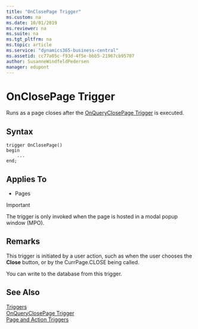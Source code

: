 ```yaml
---
title: "OnClosePage Trigger"
ms.custom: na
ms.date: 10/01/2019
ms.reviewer: na
ms.suite: na
ms.tgt_pltfrm: na
ms.topic: article
ms.service: "dynamics365-business-central"
ms.assetid: cc77a05c-f93d-4f5e-bbb5-21967cb95707
author: SusanneWindfeldPedersen
manager: edupont
---
```



# OnClosePage Trigger
Runs as a page closes after the [OnQueryClosePage Trigger](devenv-onqueryclosepage-trigger.md) is executed.  

## Syntax  
```  
trigger OnClosePage()
begin
    ...
end;
```  

## Applies To  

-   Pages  

<!--NAV
> [!IMPORTANT]  
>  The OnClosePage trigger is not fully supported by the [!INCLUDE[nav_web](../includes/nav_web_md.md)]. When the page displays in the [!INCLUDE[nav_web](../includes/nav_web_md.md)], the trigger is only invoked when the page is hosted in a modal popup window \(MPO\).
-->  

> [!IMPORTANT]  
>  The trigger is only invoked when the page is hosted in a modal popup window \(MPO\).

## Remarks  
 This trigger is initiated by a user action, such as when the user chooses the **Close** button, or by the CurrPage.CLOSE  being called.  

 You can write to the database from this trigger.

## See Also  
 [Triggers](devenv-triggers.md)  
 [OnQueryClosePage Trigger](devenv-onqueryclosepage-trigger.md)  
 [Page and Action Triggers](devenv-page-and-action-triggers.md)  